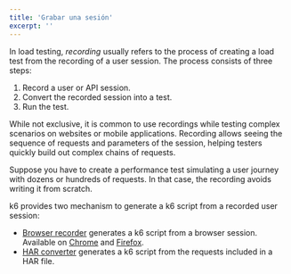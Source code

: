 ```yaml
---
title: 'Grabar una sesión'
excerpt: ''
---
```


In load testing, _recording_ usually refers to the process of creating a load test from the recording of a user session. The process consists of three steps:

1. Record a user or API session.
2. Convert the recorded session into a test.
3. Run the test.

While not exclusive, it is common to use recordings while testing complex scenarios on websites or mobile applications. Recording allows seeing the sequence of requests and parameters of the session, helping testers quickly build out complex chains of requests.

Suppose you have to create a performance test simulating a user journey with dozens or hundreds of requests. In that case, the recording avoids writing it from scratch.

k6 provides two mechanism to generate a k6 script from a recorded user session:

- [Browser recorder](/test-authoring/recording-a-session/browser-recorder) generates a k6 script from a browser session. Available on [Chrome](https://chrome.google.com/webstore/detail/k6-browser-recorder/phjdhndljphphehjpgbmpocddnnmdbda?hl=en) and [Firefox](https://addons.mozilla.org/en-US/firefox/addon/k6-browser-recorder/).
- [HAR converter](/test-authoring/recording-a-session/har-converter) generates a k6 script from the requests included in a HAR file.
